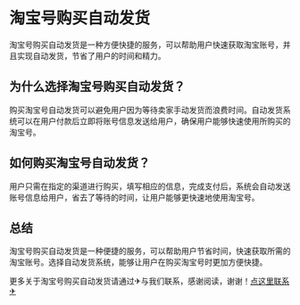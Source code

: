 # 淘宝号购买自动发货

淘宝号购买自动发货是一种方便快捷的服务，可以帮助用户快速获取淘宝账号，并且实现自动发货，节省了用户的时间和精力。

## 为什么选择淘宝号购买自动发货？

购买淘宝号自动发货可以避免用户因为等待卖家手动发货而浪费时间。自动发货系统可以在用户付款后立即将账号信息发送给用户，确保用户能够快速使用所购买的淘宝号。

## 如何购买淘宝号自动发货？

用户只需在指定的渠道进行购买，填写相应的信息，完成支付后，系统会自动发送账号信息给用户，省去了等待的时间，让用户能够更快速地使用淘宝号。

## 总结

淘宝号购买自动发货是一种便捷的服务，可以帮助用户节省时间，快速获取所需的淘宝账号。选择自动发货系统，能够让用户在购买淘宝号时更加方便快捷。

更多关于淘宝号购买自动发货请通过✈与我们联系，感谢阅读，谢谢！[点这里联系✈](https://d.k02.cc)